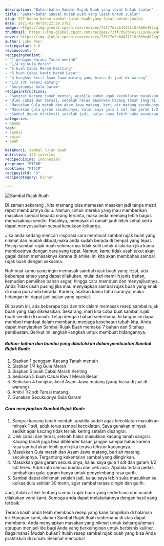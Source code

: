 ```yaml
---
description: "Bahan-bahan Sambal Rujak Buah yang lezat Untuk Jualan"
title: "Bahan-bahan Sambal Rujak Buah yang lezat Untuk Jualan"
slug: 927-bahan-bahan-sambal-rujak-buah-yang-lezat-untuk-jualan
date: 2021-02-06T20:22:29.578Z
image: https://img-global.cpcdn.com/recipes/73ff7d5cb4417110/680x482cq70/sambal-rujak-buah-foto-resep-utama.jpg
thumbnail: https://img-global.cpcdn.com/recipes/73ff7d5cb4417110/680x482cq70/sambal-rujak-buah-foto-resep-utama.jpg
cover: https://img-global.cpcdn.com/recipes/73ff7d5cb4417110/680x482cq70/sambal-rujak-buah-foto-resep-utama.jpg
author: Luke Paul
ratingvalue: 3.6
reviewcount: 4
recipeingredient:
- "1 genggam Kacang Tanah mentah"
- "1/4 kg Gula Merah"
- "5 buah Cabai Merah Keriting"
- "5 buah Cabai Rawit Merah Besar"
- "4 bungkus kecil Asam Jawa matang yang biasa di jual di warung"
- "1/2 sdt Terasi matang"
- "Secukupnya Gula Garam"
recipeinstructions:
- "Sangrai kacang tanah mentah, apabila sudah agak kecoklatan masukkan minyak 1 sdt, aduk terus sampai kecoklatan. Saya gunakan minyak sedikit agar kacang tidak terlalu kering setelah disangrai."
- "Ulek cabai dan terasi, setelah halus masukkan kacang tanah sangrai. Kacang tanah juga bisa diblender kasar, jangan sampai halus karena rasa sambal akan lebih gurih jika terasa tekstur kacangnya."
- "Masukkan Gula merah dan Asam Jawa matang, beri air matang secukupnya. Tergantung kekentalan sambal yang diinginkan."
- "Masukkan gula garam secukupnya, kalau saya gula 1 sdt dan garam 1/2 sdt teres. Aduk rata semua bumbu dan cek rasa. Apabila terlalu pedas tambahkan gula, garam hanya untuk penyeimbang rasa gurih."
- "Sambal dapat dinikmati setelah jadi, kalau saya lebih suka masukkan ke kulkas dulu sekitar 30 menit, agar sambal terasa dingin dan gurih."
categories:
- Resep
tags:
- sambal
- rujak
- buah

katakunci: sambal rujak buah 
nutrition: 148 calories
recipecuisine: Indonesian
preptime: "PT16M"
cooktime: "PT51M"
recipeyield: "3"
recipecategory: Dinner

---
```



![Sambal Rujak Buah](https://img-global.cpcdn.com/recipes/73ff7d5cb4417110/680x482cq70/sambal-rujak-buah-foto-resep-utama.jpg)

Di zaman  sekarang , kita memang bisa memesan masakan jadi tanpa mesti repot membuatnya dulu. Namun, untuk mereka yang mau memberikan masakan special kepada orang tercinta, maka anda memang lebih bagus memasaknya sendiri. Pasalnya, memasak di rumah jauh lebih sehat serta dapat menyesuaikan sesuai kesukaan keluarga.

Jika anda sedang mencari inspirasi cara membuat sambal rujak buah yang nikmat dan mudah dibuat,maka anda sudah berada di tempat yang tepat. Resep sambal rujak buah  sebenarnya tidak sulit untuk dilakukan jika kamu membuatnya dengan cara yang tepat. Namun, kamu tidak usah takut akan gagal dalam memasaknya 
karena di artikel ini kita akan membahas sambal rujak buah dengan seksama.  



Nah buat kamu yang ingin memasak sambal rujak buah yang lezat, ada beberapa tahap yang dapat dilakukan, mulai dari memilih jenis bahan, kemudian pemilihan bahan segar, hingga cara membuat dan menyajikannya. Anda Tidak usah pusing jika mau menyiapkan sambal rujak buah yang enak di mana pun anda berada. Karena, asalkan kamu  tahu caranya, maka hidangan ini dapat jadi sajian yang spesial.

Di bawah ini, ada beberapa tips dan trik dalam memasak resep sambal rujak buah yang siap dikreasikan. Sekarang, mari kita coba buat sambal rujak buah sendiri di rumah. Tetap dengan bahan sederhana, hidangan ini dapat memberi manfaat dalam membantu menjaga kesehatan tubuh kita. Anda dapat menyiapkan Sambal Rujak Buah memakai 7 bahan dan 5 tahap pembuatan. Berikut ini langkah-langkah untuk membuat hidangannya.

<!--inarticleads1-->

##### Bahan-bahan dan bumbu yang dibutuhkan dalam pembuatan Sambal Rujak Buah:

1. Siapkan 1 genggam Kacang Tanah mentah
1. Siapkan 1/4 kg Gula Merah
1. Siapkan 5 buah Cabai Merah Keriting
1. Sediakan 5 buah Cabai Rawit Merah Besar
1. Sediakan 4 bungkus kecil Asam Jawa matang (yang biasa di jual di warung)
1. Ambil 1/2 sdt Terasi matang
1. Gunakan Secukupnya Gula Garam




<!--inarticleads2-->

##### Cara menyiapkan Sambal Rujak Buah:

1. Sangrai kacang tanah mentah, apabila sudah agak kecoklatan masukkan minyak 1 sdt, aduk terus sampai kecoklatan. Saya gunakan minyak sedikit agar kacang tidak terlalu kering setelah disangrai.
1. Ulek cabai dan terasi, setelah halus masukkan kacang tanah sangrai. Kacang tanah juga bisa diblender kasar, jangan sampai halus karena rasa sambal akan lebih gurih jika terasa tekstur kacangnya.
1. Masukkan Gula merah dan Asam Jawa matang, beri air matang secukupnya. Tergantung kekentalan sambal yang diinginkan.
1. Masukkan gula garam secukupnya, kalau saya gula 1 sdt dan garam 1/2 sdt teres. Aduk rata semua bumbu dan cek rasa. Apabila terlalu pedas tambahkan gula, garam hanya untuk penyeimbang rasa gurih.
1. Sambal dapat dinikmati setelah jadi, kalau saya lebih suka masukkan ke kulkas dulu sekitar 30 menit, agar sambal terasa dingin dan gurih.




Jadi, itulah artikel tentang  sambal rujak buah  yang sederhana dan mudah dilakukan versi kami. Semoga anda dapat melakukannya dengan hasil yang terbaik. 

Terima kasih anda telah membaca resep yang kami tampilkan di halaman ini. Harapan kami, olahan  Sambal Rujak Buah sederhana di atas dapat membantu Anda menyiapkan masakan yang nikmat untuk keluarga/teman ataupun menjadi ide bagi Anda yang berkeinginan untuk berbisnis kuliner. Bagaimana? Mudah bukan? Itulah resep sambal rujak buah yang bisa Anda praktikkan di rumah. Selamat mencoba!

